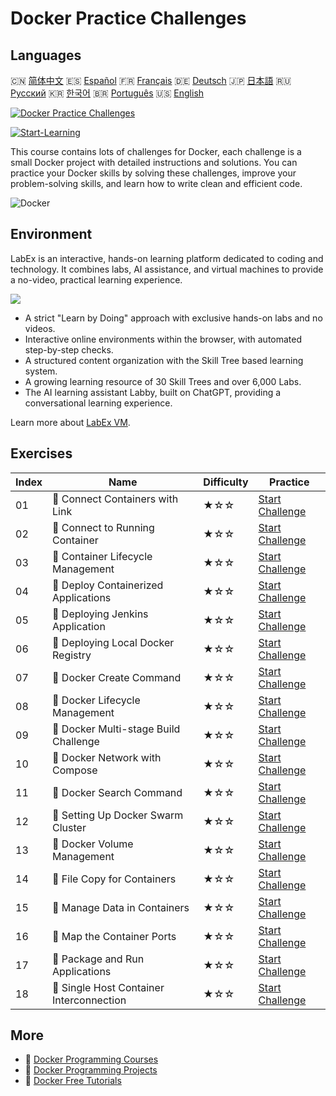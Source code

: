 # Docker Practice Challenges

## Languages

🇨🇳 [简体中文](README_zh.md) 🇪🇸 [Español](README_es.md) 🇫🇷 [Français](README_fr.md) 🇩🇪 [Deutsch](README_de.md) 🇯🇵 [日本語](README_ja.md) 🇷🇺 [Русский](README_ru.md) 🇰🇷 [한국어](README_ko.md) 🇧🇷 [Português](README_pt.md) 🇺🇸 [English](README.md) 

[![Docker Practice Challenges](https://cover-creator.labex.io/docker-practice-challenges.png)](https://labex.io/en/courses/docker-practice-challenges)

[![Start-Learning](https://img.shields.io/badge/Start-Learning-whitesmoke?style=for-the-badge)](https://labex.io/en/courses/docker-practice-challenges)

This course contains lots of challenges for Docker, each challenge is a small Docker project with detailed instructions and solutions. You can practice your Docker skills by solving these challenges, improve your problem-solving skills, and learn how to write clean and efficient code.

![Docker](https://img.shields.io/badge/Docker-whitesmoke?style=for-the-badge&logo=docker)


## Environment

LabEx is an interactive, hands-on learning platform dedicated to coding and technology. It combines labs, AI assistance, and virtual machines to provide a no-video, practical learning experience.

![](https://tutorial-screenshot.getvm.io/images/vm-1725247253.png)

- A strict "Learn by Doing" approach with exclusive hands-on labs and no videos.
- Interactive online environments within the browser, with automated step-by-step checks.
- A structured content organization with the Skill Tree based learning system.
- A growing learning resource of 30 Skill Trees and over 6,000 Labs.
- The AI learning assistant Labby, built on ChatGPT, providing a conversational learning experience.

Learn more about [LabEx VM](https://support.labex.io/using-labex/virtual-machine).

## Exercises

|   Index | Name                                     | Difficulty   | Practice                                                                                                                  |
|---------|------------------------------------------|--------------|---------------------------------------------------------------------------------------------------------------------------|
|      01 | 🎯 Connect Containers with Link          | ★☆☆          | <a target='_blank' href='https://labex.io/en/tutorials/docker-connect-containers-with-link-49351'>Start Challenge</a>     |
|      02 | 🎯 Connect to Running Container          | ★☆☆          | <a target='_blank' href='https://labex.io/en/labs/docker-connect-to-running-container-15812'>Start Challenge</a>          |
|      03 | 🎯 Container Lifecycle Management        | ★☆☆          | <a target='_blank' href='https://labex.io/en/labs/docker-container-lifecycle-management-7767'>Start Challenge</a>         |
|      04 | 🎯 Deploy Containerized Applications     | ★☆☆          | <a target='_blank' href='https://labex.io/en/labs/docker-deploy-containerized-applications-16240'>Start Challenge</a>     |
|      05 | 🎯 Deploying Jenkins Application         | ★☆☆          | <a target='_blank' href='https://labex.io/en/labs/docker-deploying-jenkins-application-18264'>Start Challenge</a>         |
|      06 | 🎯 Deploying Local Docker Registry       | ★☆☆          | <a target='_blank' href='https://labex.io/en/labs/docker-deploying-local-docker-registry-17804'>Start Challenge</a>       |
|      07 | 🎯 Docker Create Command                 | ★☆☆          | <a target='_blank' href='https://labex.io/en/tutorials/docker-docker-create-command-15817'>Start Challenge</a>            |
|      08 | 🎯 Docker Lifecycle Management           | ★☆☆          | <a target='_blank' href='https://labex.io/en/labs/docker-docker-lifecycle-management-16232'>Start Challenge</a>           |
|      09 | 🎯 Docker Multi-stage Build Challenge    | ★☆☆          | <a target='_blank' href='https://labex.io/en/labs/docker-docker-multi-stage-build-challenge-15810'>Start Challenge</a>    |
|      10 | 🎯 Docker Network with Compose           | ★☆☆          | <a target='_blank' href='https://labex.io/en/labs/docker-docker-network-with-compose-15003'>Start Challenge</a>           |
|      11 | 🎯 Docker Search Command                 | ★☆☆          | <a target='_blank' href='https://labex.io/en/labs/docker-docker-search-command-16016'>Start Challenge</a>                 |
|      12 | 🎯 Setting Up Docker Swarm Cluster       | ★☆☆          | <a target='_blank' href='https://labex.io/en/labs/docker-setting-up-docker-swarm-cluster-22289'>Start Challenge</a>       |
|      13 | 🎯 Docker Volume Management              | ★☆☆          | <a target='_blank' href='https://labex.io/en/tutorials/docker-docker-volume-management-7769'>Start Challenge</a>          |
|      14 | 🎯 File Copy for Containers              | ★☆☆          | <a target='_blank' href='https://labex.io/en/labs/docker-file-copy-for-containers-15813'>Start Challenge</a>              |
|      15 | 🎯 Manage Data in Containers             | ★☆☆          | <a target='_blank' href='https://labex.io/en/tutorials/docker-manage-data-in-containers-15896'>Start Challenge</a>        |
|      16 | 🎯 Map the Container Ports               | ★☆☆          | <a target='_blank' href='https://labex.io/en/labs/docker-map-the-container-ports-16309'>Start Challenge</a>               |
|      17 | 🎯 Package and Run Applications          | ★☆☆          | <a target='_blank' href='https://labex.io/en/labs/docker-package-and-run-applications-16242'>Start Challenge</a>          |
|      18 | 🎯 Single Host Container Interconnection | ★☆☆          | <a target='_blank' href='https://labex.io/en/labs/docker-single-host-container-interconnection-18452'>Start Challenge</a> |

## More

- 🔗 [Docker Programming Courses](https://github.com/labex-labs/awesome-programming-courses)
- 🔗 [Docker Programming Projects](https://github.com/labex-labs/awesome-programming-projects)
- 🔗 [Docker Free Tutorials](https://github.com/labex-labs/docker-free-tutorials)

